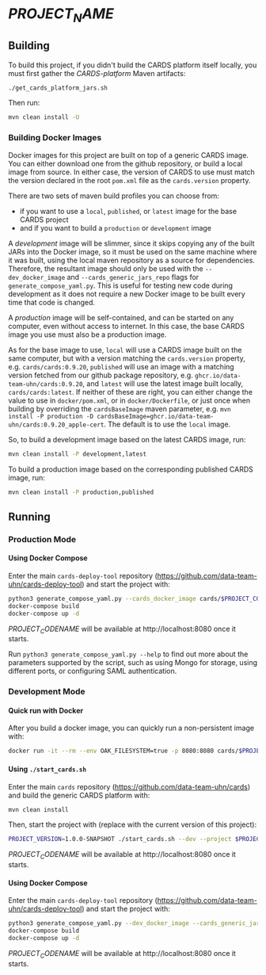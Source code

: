 # $PROJECT_NAME$

## Building

To build this project, if you didn't build the CARDS platform itself locally, you must first gather the _CARDS-platform_ Maven
artifacts:

```bash
./get_cards_platform_jars.sh
```

Then run:

```bash
mvn clean install -U
```

### Building Docker Images

Docker images for this project are built on top of a generic CARDS image.
You can either download one from the github repository, or build a local image from source.
In either case, the version of CARDS to use must match the version declared in the root `pom.xml` file as the `cards.version` property.

There are two sets of maven build profiles you can choose from:
- if you want to use a `local`, `published`, or `latest` image for the base CARDS project
- and if you want to build a `production` or `development` image

A _development_ image will be slimmer, since it skips copying any of the built JARs into the Docker image, so it must be used on the same machine where it was built, using the local maven repository as a source for dependencies.
Therefore, the resultant image should only be used with the `--dev_docker_image` and `--cards_generic_jars_repo` flags for `generate_compose_yaml.py`.
This is useful for testing new code during development as it does not require a new Docker image to be built every time that code is changed.

A _production_ image will be self-contained, and can be started on any computer, even without access to internet. In this case, the base CARDS image you use must also be a production image.

As for the base image to use, `local` will use a CARDS image built on the same computer, but with a version matching the `cards.version` property, e.g. `cards/cards:0.9.20`,
`published` will use an image with a matching version fetched from our github package repository, e.g. `ghcr.io/data-team-uhn/cards:0.9.20`,
and `latest` will use the latest image built locally, `cards/cards:latest`.
If neither of these are right, you can either change the value to use in `docker/pom.xml`, or in `docker/Dockerfile`,
or just once when building by overriding the `cardsBaseImage` maven parameter, e.g. `mvn install -P production -D cardsBaseImage=ghcr.io/data-team-uhn/cards:0.9.20_apple-cert`.
The default is to use the `local` image.

So, to build a development image based on the latest CARDS image, run:

```bash
mvn clean install -P development,latest
```

To build a production image based on the corresponding published CARDS image, run:

```bash
mvn clean install -P production,published
```

## Running

### Production Mode

#### Using Docker Compose

Enter the main `cards-deploy-tool` repository (https://github.com/data-team-uhn/cards-deploy-tool)
and start the project with:

```bash
python3 generate_compose_yaml.py --cards_docker_image cards/$PROJECT_CODENAME$:latest --oak_filesystem --composum
docker-compose build
docker-compose up -d
```

$PROJECT_CODENAME$ will be available at http://localhost:8080 once it starts.

Run `python3 generate_compose_yaml.py --help` to find out more about the parameters supported by the script, such as using Mongo for storage, using different ports, or configuring SAML authentication.

### Development Mode

#### Quick run with Docker

After you build a docker image, you can quickly run a non-persistent image with:

```bash
docker run -it --rm --env OAK_FILESYSTEM=true -p 8080:8080 cards/$PROJECT_CODENAME$:latest
```

#### Using `./start_cards.sh`

Enter the main `cards` repository (https://github.com/data-team-uhn/cards)
and build the generic CARDS platform with:

```bash
mvn clean install
```

Then, start the project with (replace with the current version of this project):

```bash
PROJECT_VERSION=1.0.0-SNAPSHOT ./start_cards.sh --dev --project $PROJECT_CODENAME$
```

$PROJECT_CODENAME$ will be available at http://localhost:8080 once it starts.

#### Using Docker Compose

Enter the main `cards-deploy-tool` repository (https://github.com/data-team-uhn/cards-deploy-tool)
and start the project with:

```bash
python3 generate_compose_yaml.py --dev_docker_image --cards_generic_jars_repo /path/to/$PROJECT_CODENAME$/.cards-generic-mvnrepo --cards_docker_image cards/$PROJECT_CODENAME$:latest --oak_filesystem --composum
docker-compose build
docker-compose up -d
```

$PROJECT_CODENAME$ will be available at http://localhost:8080 once it starts.
